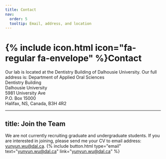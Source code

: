 ```yaml
---
title: Contact
nav:
  order: 5
  tooltip: Email, address, and location
---
```


# {% include icon.html icon="fa-regular fa-envelope" %}Contact

Our lab is located at the Dentistry Building of Dalhousie University.
Our full address is:
Department of Applied Oral Sciences <br>
Dentistry Building <br>
Dalhousie University <br>
5981 University Ave <br>
P.O. Box 15000 <br>
Halifax, NS, Canada, B3H 4R2 <br>

---
title: Join the Team
---
We are not currently recruiting graduate and undergraduate students. If you are interested in joining, please send me your CV to email address: yunyun.wu@dal.ca.
{%
  include button.html
  type="email"
  text="yunyun.wu@dal.ca"
  link="yunyun.wu@dal.ca"
%}
